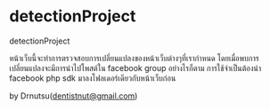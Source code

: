 detectionProject
================

detectionProject

หน้าเว็บนี้จะทำการตรวจสอบการเปลี่ยนแปลงของหน้าเว็บต่างๆที่เรากำหนด โดยเมื่อพบการเปลี่ยนแปลงจะมีการนำไปโพสต์ใน facebook group
อย่างไรก็ตาม การใช้จำเป็นต้องนำ facebook php sdk มาลงโฟลเดอร์เดียวกับหน้าเว็บก่อน 

by 
Drnutsu(dentistnut@gmail.com)
